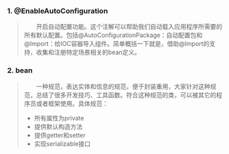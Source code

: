 ### 1. @EnableAutoConfiguration  
>&emsp;&emsp;开启自动配置功能。这个注解可以帮助我们自动载入应用程序所需要的所有默认配置。包括@AutoConfigurationPackage：自动配置包和
@Import：给IOC容器导入组件。简单概括一下就是，借助@Import的支持，收集和注册特定场景相关的bean定义。
### 2. bean   
>&emsp;&emsp;一种规范，表达实体和信息的规范，便于封装重用，大家针对这种规范，总结了很多开发技巧、工具函数。符合这种规范的类，可以被其它的程序员或者框架使用。具体规范：  
>* 所有属性为private
>* 提供默认构造方法
>* 提供getter和setter
>* 实现serializable接口

